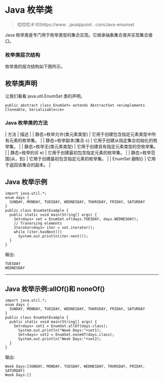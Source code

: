 # Java 枚举类

> 哎哎哎:# t0]https://www . javatppoint . com/Java-enumset

Java 枚举类是专门用于枚举类型的集合实现。它继承抽象集合类并实现集合接口。

### 枚举类层次结构

枚举类的层次结构如下图所示。

## 枚举类声明

让我们看看 java.util.EnumSet 类的声明。

```
public abstract class EnumSet> extends AbstractSet <e>implements Cloneable, Serializable</e> 
```

### Java 枚举类的方法

| 方法 | 描述 |
| 静态<e extends="" enum="">>枚举<e>允许(类<e>元素类型)</e></e></e> | 它用于创建包含指定元素类型中所有元素的枚举集。 |
| 静态<e extends="" enum="">>枚举<e>副本(集合 <e>c)</e></e></e> | 它用于创建从指定集合初始化的枚举集。 |
| 静态<e extends="" enum="">>枚举<e>无(类<e>元素类型)</e></e></e> | 它用于创建具有指定元素类型的空枚举集。 |
| 静态<e extends="" enum="">>枚举<e>的(E e)</e></e> | 它用于创建最初包含指定元素的枚举集。 |
| 静态<e extends="" enum="">>枚举<e>范围(从，到)</e></e> | 它用于创建最初包含指定元素的枚举集。 |
| EnumSet <e>翻制()</e> | 它用于返回该集合的副本。 |

## Java 枚举示例

```
import java.util.*;
enum days {
  SUNDAY, MONDAY, TUESDAY, WEDNESDAY, THURSDAY, FRIDAY, SATURDAY
}
public class EnumSetExample {
  public static void main(String[] args) {
    Set<days> set = EnumSet.of(days.TUESDAY, days.WEDNESDAY);
    // Traversing elements
    Iterator<days> iter = set.iterator();
    while (iter.hasNext())
      System.out.println(iter.next());
  }
}

```

输出:

```
TUESDAY
WEDNESDAY

```

* * *

## Java 枚举示例:allOf()和 noneOf()

```
import java.util.*;
enum days {
  SUNDAY, MONDAY, TUESDAY, WEDNESDAY, THURSDAY, FRIDAY, SATURDAY
}
public class EnumSetExample {
  public static void main(String[] args) {
    Set<days> set1 = EnumSet.allOf(days.class);
      System.out.println("Week Days:"+set1);
      Set<days> set2 = EnumSet.noneOf(days.class);
      System.out.println("Week Days:"+set2);   
  }
}

```

输出:

```
Week Days:[SUNDAY, MONDAY, TUESDAY, WEDNESDAY, THURSDAY, FRIDAY, SATURDAY]
Week Days:[]

```